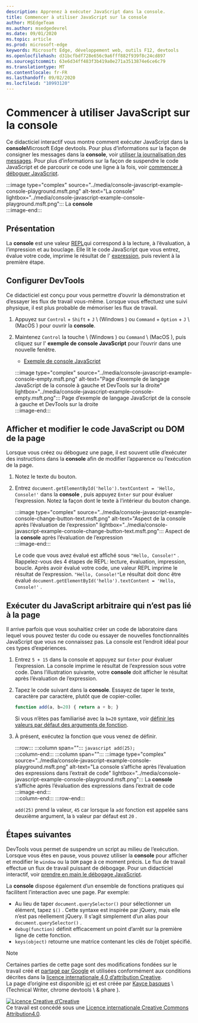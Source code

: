 ```yaml
---
description: Apprenez à exécuter JavaScript dans la console.
title: Commencer à utiliser JavaScript sur la console
author: MSEdgeTeam
ms.author: msedgedevrel
ms.date: 09/01/2020
ms.topic: article
ms.prod: microsoft-edge
keywords: Microsoft Edge, développement web, outils F12, devtools
ms.openlocfilehash: d31bcfbdf728e656c9a6fff882f939f8c24cd897
ms.sourcegitcommit: 63e6d34ff483f3b419a0e271a3513874e6ce6c79
ms.translationtype: MT
ms.contentlocale: fr-FR
ms.lasthandoff: 09/02/2020
ms.locfileid: "10993120"
---
```

<!-- Copyright Kayce Basques 

   Licensed under the Apache License, Version 2.0 (the "License");
   you may not use this file except in compliance with the License.
   You may obtain a copy of the License at

       https://www.apache.org/licenses/LICENSE-2.0

   Unless required by applicable law or agreed to in writing, software
   distributed under the License is distributed on an "AS IS" BASIS,
   WITHOUT WARRANTIES OR CONDITIONS OF ANY KIND, either express or implied.
   See the License for the specific language governing permissions and
   limitations under the License.  -->







# Commencer à utiliser JavaScript sur la console   



Ce didacticiel interactif vous montre comment exécuter JavaScript dans la **console**Microsoft Edge devtools.  Pour plus d’informations sur la façon de consigner les messages dans la **console**, voir [utiliser la journalisation des messages][DevToolsConsoleLoggingMessages].  Pour plus d’informations sur la façon de suspendre le code JavaScript et de parcourir ce code une ligne à la fois, voir [commencer à déboguer JavaScript][DevToolsJavascriptIndex].  

:::image type="complex" source="../media/console-javascript-example-console-playground.msft.png" alt-text="La console" lightbox="../media/console-javascript-example-console-playground.msft.png":::
   La **console**  
:::image-end:::  

## Présentation   

La **console** est une valeur [REPL][WikiReadEvalPrintLoop]qui correspond à la lecture, à l’évaluation, à l’impression et au bouclage.  Elle lit le code JavaScript que vous entrez, évalue votre code, imprime le résultat de l' [expression][2alityExpressionsVersusStatements], puis revient à la première étape.  

## Configurer DevTools   

Ce didacticiel est conçu pour vous permettre d’ouvrir la démonstration et d’essayer les flux de travail vous-même.  Lorsque vous effectuez une suivi physique, il est plus probable de mémoriser les flux de travail.

1.  Appuyez sur `Control` + `Shift` + `J` \ (Windows \) ou `Command` + `Option` + `J` \ (MacOS \) pour ouvrir la **console**.  
1.  Maintenez `Control` la touche \ (Windows \) ou `Command` \ (MacOS \), puis cliquez sur l' **exemple de console JavaScript** pour l’ouvrir dans une nouvelle fenêtre.  
    
    *   [Exemple de console JavaScript][GlitchConsoleJavascriptExample]  
    
    :::image type="complex" source="../media/console-javascript-example-console-empty.msft.png" alt-text="Page d’exemple de langage JavaScript de la console à gauche et DevTools sur la droite" lightbox="../media/console-javascript-example-console-empty.msft.png":::
       Page d’exemple de langage JavaScript de la console à gauche et DevTools sur la droite  
    :::image-end:::  
    
## Afficher et modifier le code JavaScript ou DOM de la page   

Lorsque vous créez ou déboguez une page, il est souvent utile d’exécuter des instructions dans la **console** afin de modifier l’apparence ou l’exécution de la page.  
    
1.  Notez le texte du bouton.  
1.  Entrez `document.getElementById('hello').textContent = 'Hello, Console!'` dans la **console** , puis appuyez `Enter` sur pour évaluer l’expression.  Notez la façon dont le texte à l’intérieur du bouton change.  
    
    :::image type="complex" source="../media/console-javascript-example-console-change-button-text.msft.png" alt-text="Aspect de la console après l’évaluation de l’expression" lightbox="../media/console-javascript-example-console-change-button-text.msft.png":::
       Aspect de la **console** après l’évaluation de l’expression  
    :::image-end:::  
    
    Le code que vous avez évalué est affiché sous `"Hello, Console!"` .  Rappelez-vous des 4 étapes de REPL: lecture, évaluation, impression, boucle.  Après avoir évalué votre code, une valeur REPL imprime le résultat de l’expression.  `"Hello, Console!"`Le résultat doit donc être évalué `document.getElementById('hello').textContent = 'Hello, Console!'` .  
    
## Exécuter du JavaScript arbitraire qui n’est pas lié à la page   

Il arrive parfois que vous souhaitiez créer un code de laboratoire dans lequel vous pouvez tester du code ou essayer de nouvelles fonctionnalités JavaScript que vous ne connaissez pas.  La console est l’endroit idéal pour ces types d’expériences.  

1.  Entrez `5 + 15` dans la console et appuyez sur `Enter` pour évaluer l’expression. La console imprime le résultat de l’expression sous votre code.  Dans l’illustration suivante, votre **console** doit afficher le résultat après l’évaluation de l’expression.  

1.  Tapez le code suivant dans la **console**.  Essayez de taper le texte, caractère par caractère, plutôt que de copier-coller.  
    
    ```javascript
    function add(a, b=20) { return a + b; }
    ```  
    
    Si vous n’êtes pas familiarisé avec la `b=20` syntaxe, voir [définir les valeurs par défaut des arguments de fonction][Esma6DefaultParameterValues].  
    
1.  À présent, exécutez la fonction que vous venez de définir.  
    
    :::row:::
       :::column span="":::
          ```javascript
          add(25);
          ```  
       :::column-end:::
       :::column span="":::
          :::image type="complex" source="../media/console-javascript-example-console-playground.msft.png" alt-text="La console s’affiche après l’évaluation des expressions dans l’extrait de code" lightbox="../media/console-javascript-example-console-playground.msft.png":::
             La **console** s’affiche après l’évaluation des expressions dans l’extrait de code  
          :::image-end:::  
       :::column-end:::
    :::row-end:::
    
    `add(25)` prend la valeur, `45` car lorsque la `add` fonction est appelée sans deuxième argument, la `b` valeur par défaut est `20` .  

## Étapes suivantes   

<!--See [Run JavaScript][DevToolsConsoleReference] to explore more features related to running JavaScript in the Console.  -->  

<!--todo: add console reference (run javascript) section when available  -->  

DevTools vous permet de suspendre un script au milieu de l’exécution.  Lorsque vous êtes en pause, vous pouvez utiliser la **console** pour afficher et modifier le `window` ou la `DOM` page à ce moment précis.  Le flux de travail effectue un flux de travail puissant de débogage.  Pour un didacticiel interactif, voir [prendre en main le débogage JavaScript][DevToolsJavascriptIndex].  

La **console** dispose également d’un ensemble de fonctions pratiques qui facilitent l’interaction avec une page.  Par exemple:  

*   Au lieu de taper `document.querySelector()` pour sélectionner un élément, tapez `$()` .  Cette syntaxe est inspirée par jQuery, mais elle n’est pas réellement jQuery.  Il s’agit simplement d’un alias pour `document.querySelector()` .  
*   `debug(function)` définit efficacement un point d’arrêt sur la première ligne de cette fonction.  
*   `keys(object)` retourne une matrice contenant les clés de l’objet spécifié.  

<!--See [Console Utilities API Reference][DevToolsConsoleUtilities] to explore all the convenience functions.  -->  

<!--todo: add console utilities api reference section when available  -->  

 



<!-- links -->  

[DevToolsConsoleLoggingMessages]: ./log.md "Commencer à utiliser la journalisation des messages dans la console | Documents Microsoft"  
[DevToolsConsoleReference]: ./reference.md#run-javascript "Référence de la console | Documents Microsoft"  
[DevToolsConsoleUtilities]: ./utilities.md "Référence sur l’API des utilitaires de console | Documents Microsoft"  
[DevToolsJavascriptIndex]: ../javascript/index.md "Commencer à utiliser le débogage JavaScript dans Microsoft Edge DevTools"  

[2alityExpressionsVersusStatements]: https://2ality.com/2012/09/expressions-vs-statements.html "Expressions et instructions dans JavaScript"  

[Esma6DefaultParameterValues]: https://es6-features.org/index#DefaultParameterValues "Valeurs de paramètre par défaut-gestion étendue des paramètres-ECMAScript 6: nouvelles fonctionnalités: vue d’ensemble & comparaison"  

[GlitchConsoleJavascriptExample]: https://microsoft-edge-chromium-devtools.glitch.me/static/console/javascript/index.html "Exemple de console JavaScript | Problème"  

[WikiReadEvalPrintLoop]: https://en.wikipedia.org/wiki/Read–eval–print_loop "Lecture-eval-imprimer en boucle-Wikipédia"  

> [!NOTE]
> Certaines parties de cette page sont des modifications fondées sur le travail créé et [partagé par Google][GoogleSitePolicies] et utilisées conformément aux conditions décrites dans la [licence internationale 4,0 d’attribution Creative][CCA4IL].  
> La page d’origine est disponible [ici](https://developers.google.com/web/tools/chrome-devtools/console/javascript) et est créée par [Kayce basques][KayceBasques] \ (Technical Writer, chrome devtools \ & phare \).  

[![Licence Creative d’Creative][CCby4Image]][CCA4IL]  
Ce travail est concédé sous une [Licence internationale Creative Commons Attribution4.0][CCA4IL].  

[CCA4IL]: https://creativecommons.org/licenses/by/4.0  
[CCby4Image]: https://i.creativecommons.org/l/by/4.0/88x31.png  
[GoogleSitePolicies]: https://developers.google.com/terms/site-policies  
[KayceBasques]: https://developers.google.com/web/resources/contributors/kaycebasques  
